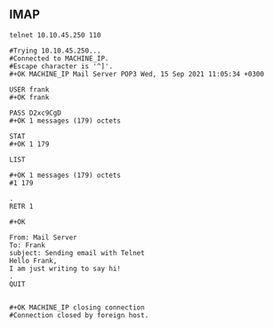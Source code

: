 ## IMAP

```shell
telnet 10.10.45.250 110

#Trying 10.10.45.250...
#Connected to MACHINE_IP.
#Escape character is '^]'.
#+OK MACHINE_IP Mail Server POP3 Wed, 15 Sep 2021 11:05:34 +0300 
```

```shell
USER frank
#+OK frank
```

```shell
PASS D2xc9CgD
#+OK 1 messages (179) octets
```

```shell
STAT
#+OK 1 179
```

```shell
LIST

#+OK 1 messages (179) octets
#1 179
```

```shell
.
RETR 1

#+OK
```

```shell
From: Mail Server 
To: Frank 
subject: Sending email with Telnet
Hello Frank,
I am just writing to say hi!
.
QUIT


#+OK MACHINE_IP closing connection
#Connection closed by foreign host.
```
